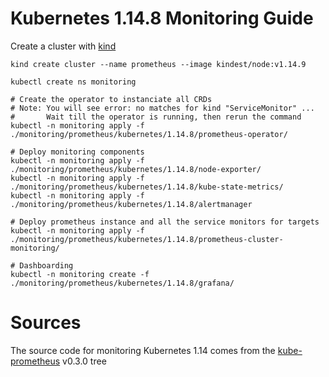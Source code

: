 # Kubernetes 1.14.8 Monitoring Guide

Create a cluster with [kind](https://kind.sigs.k8s.io/docs/user/quick-start/)

```
kind create cluster --name prometheus --image kindest/node:v1.14.9
```

```
kubectl create ns monitoring

# Create the operator to instanciate all CRDs
# Note: You will see error: no matches for kind "ServiceMonitor" ...
#       Wait till the operator is running, then rerun the command
kubectl -n monitoring apply -f ./monitoring/prometheus/kubernetes/1.14.8/prometheus-operator/

# Deploy monitoring components
kubectl -n monitoring apply -f ./monitoring/prometheus/kubernetes/1.14.8/node-exporter/
kubectl -n monitoring apply -f ./monitoring/prometheus/kubernetes/1.14.8/kube-state-metrics/
kubectl -n monitoring apply -f ./monitoring/prometheus/kubernetes/1.14.8/alertmanager

# Deploy prometheus instance and all the service monitors for targets
kubectl -n monitoring apply -f ./monitoring/prometheus/kubernetes/1.14.8/prometheus-cluster-monitoring/

# Dashboarding
kubectl -n monitoring create -f ./monitoring/prometheus/kubernetes/1.14.8/grafana/

```

# Sources

The source code for monitoring Kubernetes 1.14 comes from the [kube-prometheus](https://github.com/prometheus-operator/kube-prometheus/tree/v0.3.0/manifests) v0.3.0 tree
